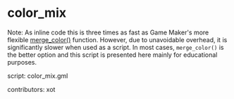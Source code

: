 color_mix
=========

Note: As inline code this is three times as fast as Game Maker's more
flexible [merge_color()] function. However, due to unavoidable overhead,
it is significantly slower when used as a script. In most cases,
`merge_color()` is the better option and this script is presented here
mainly for educational purposes.

script: color_mix.gml

contributors: xot

[merge_color()]: https://manual.gamemaker.io/monthly/en/#t=GameMaker_Language%2FGML_Reference%2FDrawing%2FColour_And_Alpha%2Fmerge_colour.htm